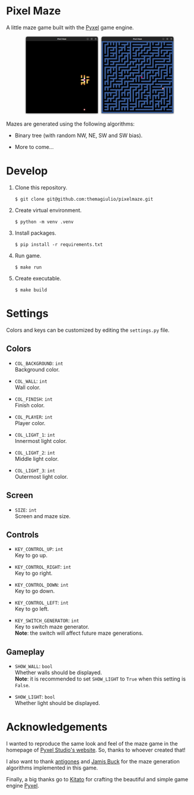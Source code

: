 # Pixel Maze

A little maze game built with the [Pyxel](https://github.com/kitao/pyxel) game engine.

<p align="middle">
<img src="./public/lights_on.png" width="200">
<img src="./public/lights_off.png" width="200">
</p>

Mazes are generated using the following algorithms:

- Binary tree (with random NW, NE, SW and SW bias).

- More to come...

# Develop

1. Clone this repository.

    ```
    $ git clone git@github.com:themagiulio/pixelmaze.git
    ```

2. Create virtual environment.

    ```
    $ python -m venv .venv
    ```

3. Install packages.

    ```
    $ pip install -r requirements.txt
    ```

4. Run game.

    ```
    $ make run
    ```

5. Create executable.

    ```
    $ make build
    ```

# Settings

Colors and keys can be customized by editing the `settings.py` file.

## Colors

- `COL_BACKGROUND`: `int`<br>
  Background color.

- `COL_WALL`: `int`<br>
  Wall color.

- `COL_FINISH`: `int`<br>
  Finish color.

- `COL_PLAYER`: `int`<br>
  Player color.

- `COL_LIGHT_1`: `int`<br>
  Innermost light color.

- `COL_LIGHT_2`: `int`<br>
  Middle light color.

- `COL_LIGHT_3`: `int`<br>
  Outermost light color.

## Screen

- `SIZE`: `int`<br>
  Screen and maze size.

## Controls

- `KEY_CONTROL_UP`: `int`<br>
  Key to go up.

- `KEY_CONTROL_RIGHT`: `int`<br>
  Key to go right.

- `KEY_CONTROL_DOWN`: `int`<br>
  Key to go down.

- `KEY_CONTROL_LEFT`: `int`<br>
  Key to go left.

- `KEY_SWITCH_GENERATOR`: `int`<br>
  Key to switch maze generator.<br>
  **Note**: the switch will affect future maze generations.

## Gameplay

- `SHOW_WALL`: `bool`<br>
  Whether walls should be displayed.<br>
  **Note**: it is recommended to set `SHOW_LIGHT` to `True` when this setting is `False`.

- `SHOW_LIGHT`: `bool`<br>
  Whether light should be displayed.

# Acknowledgements

I wanted to reproduce the same look and feel of the maze game in the homepage of [Pyxel Studio's website](https://www.pyxelstudio.net/img/labyrinthe.gif). So, thanks to whoever created that!

I also want to thank [antigones](https://github.com/antigones/pymazes) and [Jamis Buck](http://www.mazesforprogrammers.com/) for the maze generation algorithms implemented in this game.

Finally, a big thanks go to [Kitato](https://github.com/kitao) for crafting the beautiful and simple game engine [Pyxel](https://github.com/kitao/pyxel).
